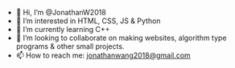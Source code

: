 - 👋 Hi, I’m @JonathanW2018
- 👀 I’m interested in HTML, CSS, JS & Python
- 🌱 I’m currently learning C++
- 💞️ I’m looking to collaborate on making websites, algorithm type programs & other small projects.
- 📫 How to reach me: [jonathanwang2018@gmail.com](mailto:jonathanwang2018@gmail.com)

<!---
jonathanwang2018/jonathanwang2018 is a ✨ special ✨ repository because its `README.md` (this file) appears on your GitHub profile.
You can click the Preview link to take a look at your changes.
--->

